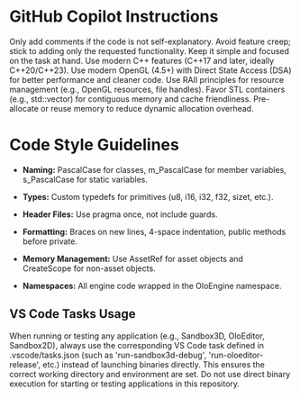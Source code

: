 # GitHub Copilot Instructions

Only add comments if the code is not self-explanatory.
Avoid feature creep; stick to adding only the requested functionality.
Keep it simple and focused on the task at hand.
Use modern C++ features (C++17 and later, ideally C++20/C++23).
Use modern OpenGL (4.5+) with Direct State Access (DSA) for better performance and cleaner code.
Use RAII principles for resource management (e.g., OpenGL resources, file handles).
Favor STL containers (e.g., std::vector) for contiguous memory and cache friendliness. Pre-allocate or reuse memory to reduce dynamic allocation overhead.

# Code Style Guidelines

- **Naming:** PascalCase for classes, m_PascalCase for member variables, s_PascalCase for static variables.

- **Types:** Custom typedefs for primitives (u8, i16, i32, f32, sizet, etc.).

- **Header Files:** Use pragma once, not include guards.

- **Formatting:** Braces on new lines, 4-space indentation, public methods before private.

- **Memory Management:** Use AssetRef<T> for asset objects and CreateScope<T> for non-asset objects.

- **Namespaces:** All engine code wrapped in the OloEngine namespace.

## VS Code Tasks Usage
When running or testing any application (e.g., Sandbox3D, OloEditor, Sandbox2D), always use the corresponding VS Code task defined in .vscode/tasks.json (such as 'run-sandbox3d-debug', 'run-oloeditor-release', etc.) instead of launching binaries directly. This ensures the correct working directory and environment are set. Do not use direct binary execution for starting or testing applications in this repository.
